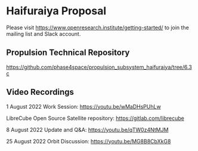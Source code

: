 # Haifuraiya Proposal

Please visit https://www.openresearch.institute/getting-started/ to join the mailing list and Slack account. 

## Propulsion Technical Repository

https://github.com/phase4space/propulsion_subsystem_haifuraiya/tree/6.3c

## Video Recordings

1 August 2022 Work Session: https://youtu.be/wMaDHsPUhLw

LibreCube Open Source Satellite repository: https://gitlab.com/librecube

8 August 2022 Update and Q&A: https://youtu.be/qTW0z4NtMJM

25 August 2022 Orbit Discussion: https://youtu.be/MG8B8CbXkG8






